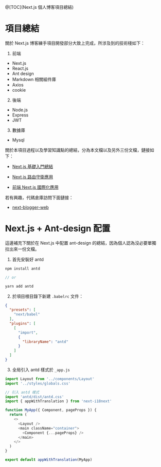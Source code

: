 @[TOC](Next.js 個人博客項目總結)

# 項目總結

關於 Next.js 博客練手項目開發部分大致上完成，所涉及到的技術棧如下：

1. 前端

- Next.js
- React.js
- Ant design
- Markdown 相關組件庫
- Axios
- cookie

2. 後端

- Node.js
- Express
- JWT

3. 數據庫

- Mysql

關於本項目過程以及學習知識點的總結，分為本文檔以及另外三份文檔，鏈接如下：

- [Next.js 基礎入門總結](https://blog.csdn.net/weixin_46803507/article/details/119188874?spm=1001.2014.3001.5501)

- [Next.js 路由守衛應用](https://blog.csdn.net/weixin_46803507/article/details/119211527?spm=1001.2014.3001.5501)

- [前端 Next.js 國際化應用](https://blog.csdn.net/weixin_46803507/article/details/119330933?spm=1001.2014.3001.5501)

若有興趣，代碼倉庫訪問下面鏈接：

- [next-blogger-web](https://github.com/cclintris/next-blogger-web)

# Next.js + Ant-design 配置

這邊補充下關於在 Next.js 中配置 ant-design 的總結，因為個人認為沒必要單獨拉出來一份文檔。

1. 首先安裝好 antd

```js
npm install antd

// or

yarn add antd
```

2. 於項目根目錄下新建 `.babelrc` 文件：

```json
{
  "presets": [
    "next/babel"
  ],
  "plugins": [
    [
      "import",
      {
        "libraryName": "antd"
      }
    ]
  ]
}
```
3. 全局引入 antd 樣式於 `_app.js`

```js
import Layout from '../components/Layout'
import '../styles/globals.css'

// 引入 antd 樣式
import 'antd/dist/antd.css'
import { appWithTranslation } from 'next-i18next'

function MyApp({ Component, pageProps }) {
  return (
    <>
      <Layout />
      <main className="container">
        <Component {...pageProps} />
      </main>
    </>
  )
}

export default appWithTranslation(MyApp)
```

